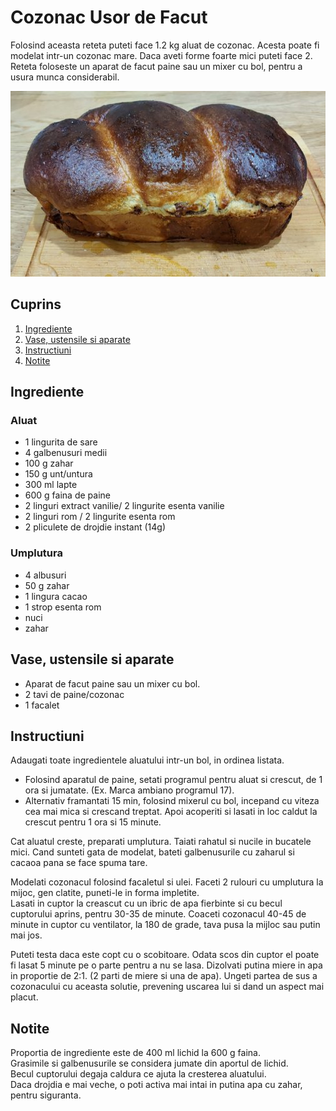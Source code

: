 # Cozonac Usor de Facut

Folosind aceasta reteta puteti face 1.2 kg aluat de cozonac.
Acesta poate fi modelat intr-un cozonac mare. Daca aveti forme foarte mici puteti face 2.  
Reteta foloseste un aparat de facut paine sau un mixer cu bol, pentru a usura munca considerabil.  

![Cozonac](./cozonac.jpg)

## Cuprins

1. [Ingrediente](#ingrediente)
2. [Vase, ustensile si aparate](#vase-ustensile-aparate)
3. [Instructiuni](#instructiuni)
4. [Notite](#notite)

<a id="ingrediente"></a>

## Ingrediente

### Aluat

- 1 lingurita de sare
- 4 galbenusuri medii
- 100 g zahar
- 150 g unt/untura
- 300 ml lapte
- 600 g faina de paine
- 2 linguri extract vanilie/ 2 lingurite esenta vanilie
- 2 linguri rom / 2 lingurite esenta rom
- 2 pliculete de drojdie instant (14g)

### Umplutura

- 4 albusuri
- 50 g zahar
- 1 lingura cacao
- 1 strop esenta rom
- nuci
- zahar

<a id="vase-ustensile-aparate"></a>

## Vase, ustensile si aparate

- Aparat de facut paine sau un mixer cu bol.
- 2 tavi de paine/cozonac
- 1 facalet

<a id="instructiuni"></a>

## Instructiuni

Adaugati toate ingredientele aluatului intr-un bol, in ordinea listata.

- Folosind aparatul de paine, setati programul pentru aluat si crescut, de 1 ora si jumatate. (Ex. Marca ambiano programul 17).  
- Alternativ framantati 15 min, folosind mixerul cu bol, incepand cu viteza cea mai mica si crescand treptat. Apoi acoperiti si lasati in loc caldut la crescut pentru 1 ora si 15 minute.

Cat aluatul creste, preparati umplutura. Taiati rahatul si nucile in bucatele mici.
Cand sunteti gata de modelat, bateti galbenusurile cu zaharul si cacaoa pana se face spuma tare.

Modelati cozonacul folosind facaletul si ulei. Faceti 2 rulouri cu umplutura la mijoc, gen clatite, puneti-le in forma impletite.  
Lasati in cuptor la creascut cu un ibric de apa fierbinte si cu becul cuptorului aprins, pentru 30-35 de minute.
Coaceti cozonacul 40-45 de minute in cuptor cu ventilator, la 180 de grade, tava pusa la mijloc sau putin mai jos.

Puteti testa daca este copt cu o scobitoare. Odata scos din cuptor el poate fi lasat 5 minute pe o parte pentru a nu se lasa.
Dizolvati putina miere in apa in proportie de 2:1. (2 parti de miere si una de apa). Ungeti partea de sus a cozonacului cu aceasta solutie, prevening uscarea lui si dand un aspect mai placut.

<a id="notite"></a>

## Notite

Proportia de ingrediente este de 400 ml lichid la 600 g faina.  
Grasimile si galbenusurile se considera jumate din aportul de lichid.  
Becul cuptorului degaja caldura ce ajuta la cresterea aluatului.  
Daca drojdia e mai veche, o poti activa mai intai in putina apa cu zahar, pentru siguranta.

